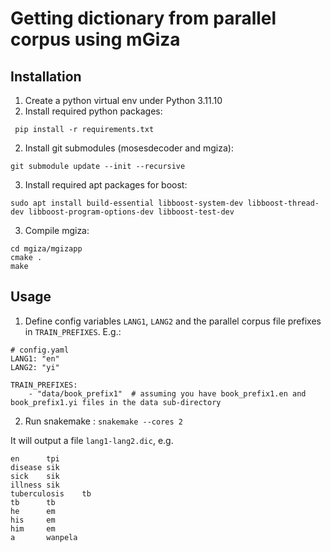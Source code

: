 # Getting dictionary from parallel corpus using mGiza

## Installation

1. Create a python virtual env under Python 3.11.10
1. Install required python packages:

```shell
 pip install -r requirements.txt
```

2. Install git submodules (mosesdecoder and mgiza):

```shell
git submodule update --init --recursive
```

3. Install required apt packages for boost:

```shell
sudo apt install build-essential libboost-system-dev libboost-thread-dev libboost-program-options-dev libboost-test-dev
```

3. Compile mgiza:

```shell
cd mgiza/mgizapp
cmake .
make
```

## Usage

1. Define config variables `LANG1`, `LANG2` and the parallel corpus file prefixes in `TRAIN_PREFIXES`. E.g.:

```
# config.yaml
LANG1: "en"
LANG2: "yi"

TRAIN_PREFIXES:
    - "data/book_prefix1"  # assuming you have book_prefix1.en and book_prefix1.yi files in the data sub-directory
```

2. Run snakemake : `snakemake --cores 2`

It will output a file `lang1-lang2.dic`, e.g.

```
en      tpi
disease sik
sick    sik
illness sik
tuberculosis    tb
tb      tb
he      em
his     em
him     em
a       wanpela
```
